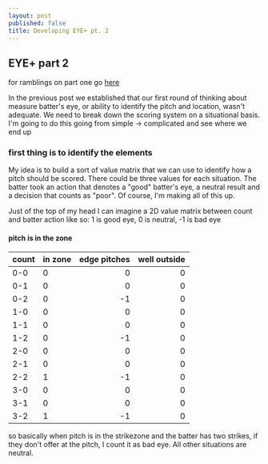 ```yaml
---
layout: post
published: false
title: Developing EYE+ pt. 2
---
```

## EYE+ part 2

for ramblings on part one go [here](https://double-dose-larry.github.io/2020-01-27-developing-eye/)

In the previous post we established that our first round of thinking about measure batter's eye, or ability to identify the pitch and location, wasn't adequate. We need to break down the scoring system on a situational basis. I'm going to do this going from simple -> complicated and see where we end up

### first thing is to identify the elements

My idea is to build a sort of value matrix that we can use to identify how a pitch should be scored. There could be three values for each situation. The batter took an action that denotes a "good" batter's eye, a neutral result and a decision that counts as "poor". Of course, I'm making all of this up.


Just of the top of my head I can imagine a 2D value matrix between count and batter action like so:
1 is good eye, 0 is neutral, -1 is bad eye

#### pitch is in the zone ####

| count   | in zone   |   edge pitches|   well outside|
|:--------|:----------|--------------:|--------------:|
| 0-0     | 0         |  0            | 0            |
| 0-1     | 0         |  0            | 0            |
| 0-2     | 0         |  -1           | 0            |
| 1-0     | 0         |  0            | 0            |
| 1-1     | 0         |  0            | 0            |
| 1-2     | 0         |  -1           | 0            |
| 2-0     | 0         |  0            | 0            |
| 2-1     | 0         |  0            | 0            |
| 2-2     | 1         |  -1           | 0            |
| 3-0     | 0         |  0            | 0            |
| 3-1     | 0         |  0            | 0            |
| 3-2     | 1         |  -1           | 0            |

so basically when pitch is in the strikezone and the batter has two strikes, if they don't offer at the pitch, I count it as bad eye. All other situations are neutral.
